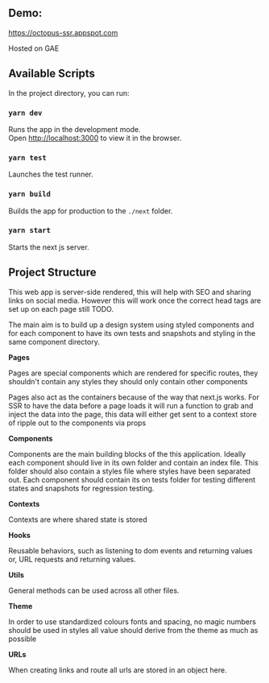 ## Demo:

https://octopus-ssr.appspot.com

Hosted on GAE

## Available Scripts

In the project directory, you can run:

### `yarn dev`

Runs the app in the development mode.<br />
Open [http://localhost:3000](http://localhost:3000) to view it in the browser.

### `yarn test`

Launches the test runner.

### `yarn build`

Builds the app for production to the `./next` folder.

### `yarn start`

Starts the next js server.

## Project Structure

This web app is server-side rendered, this will help with SEO and sharing links on social media. However this will work once the correct head tags are set up on each page still TODO.

The main aim is to build up a design system using styled components and for each component to have its own tests and snapshots and styling in the same component directory.

**Pages**

Pages are special components which are rendered for specific routes, they shouldn't contain any styles they should only contain other components

Pages also act as the containers because of the way that next.js works. For SSR to have the data before a page loads it will run a function to grab and inject the data into the page, this data will either get sent to a context store of ripple out to the components via props

**Components**

Components are the main building blocks of the this application. Ideally each component should live in its own folder and contain an index file. This folder should also contain a styles file where styles have been separated out. Each component should contain its on tests folder for testing different states and snapshots for regression testing.

**Contexts**

Contexts are where shared state is stored

**Hooks**

Reusable behaviors, such as listening to dom events and returning values or, URL requests and returning values.

**Utils**

General methods can be used across all other files.

**Theme**

In order to use standardized colours fonts and spacing, no magic numbers should be used in styles all value should derive from the theme as much as possible

**URLs**

When creating links and route all urls are stored in an object here.
